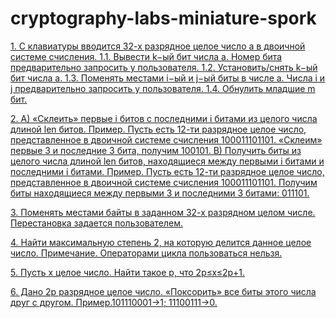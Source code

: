 # cryptography-labs-miniature-spork
[1. С клавиатуры вводится 32-х разрядное целое число a в двоичной системе счисления. 1.1. Вывести k−ый бит числа a. Номер бита предварительно запросить у пользователя. 1.2. Установить/снять k−ый бит числа a. 1.3. Поменять местами i−ый и j−ый биты в числе a. Числа i и j предварительно запросить у пользователя. 1.4. Обнулить младшие m бит.](/src/First.scala)

[2. A) «Склеить» первые i битов с последними i битами из целого числа длиной len битов. Пример. Пусть есть 12-ти разрядное целое число, представленное в двоичной системе счисления 100011101101. «Склеим» первые 3 и последние 3 бита, получим 100101. B) Получить биты из целого числа длиной len битов, находящиеся между первыми i битами и последними i битами. Пример. Пусть есть 12-ти разрядное целое число, представленное в двоичной системе счисления 100011101101. Получим биты находящиеся между первыми 3 и последними 3 битами: 011101.](/src/Second.scala)

[3. Поменять местами байты в заданном 32-х разрядном целом числе. Перестановка задается пользователем.](/src/Third.scala)

[4. Найти максимальную степень 2, на которую делится данное целое число. Примечание. Операторами цикла пользоваться нельзя.](/src/Fourth.scala)

[5. Пусть x целое число. Найти такое p, что 2p≤x≤2p+1.](/src/Fifth.scala)

[6. Дано 2p разрядное целое число. «Поксорить» все биты этого числа друг с другом. Пример.101110001→1; 11100111→0.](/src/Sixth.scala)
